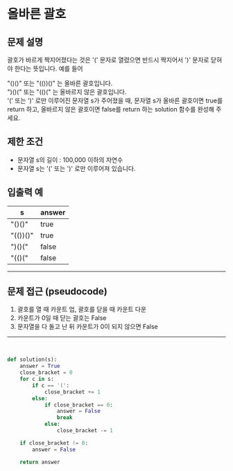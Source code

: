 # 올바른 괄호

## 문제 설명

괄호가 바르게 짝지어졌다는 것은 '(' 문자로 열렸으면 반드시 짝지어서 ')' 문자로 닫혀야 한다는 뜻입니다. 예를 들어<br>

"()()" 또는 "(())()" 는 올바른 괄호입니다.<br>
")()(" 또는 "(()(" 는 올바르지 않은 괄호입니다.<br>
'(' 또는 ')' 로만 이루어진 문자열 s가 주어졌을 때, 문자열 s가 올바른 괄호이면 true를 return 하고, 올바르지 않은 괄호이면 false를 return 하는 solution 함수를 완성해 주세요.

## 제한 조건

- 문자열 s의 길이 : 100,000 이하의 자연수
- 문자열 s는 '(' 또는 ')' 로만 이루어져 있습니다.

## 입출력 예

|s|answer|
|---|---|
|"()()"|true|
|"(())()"|true|
|")()("|false|
|"(()("|false|

---

## 문제 접근 (pseudocode)
1. 괄호를 열 때 카운트 업, 괄호를 닫을 때 카운트 다운
2. 카운트가 0일 때 닫는 괄호는 False
3. 문자열을 다 돌고 난 뒤 카운트가 0이 되지 않으면 False

---

<br>

```python
def solution(s):
    answer = True
    close_bracket = 0
    for c in s:
        if c == '(':
            close_bracket += 1
        else:
            if close_bracket == 0:
                answer = False
                break
            else:
                close_bracket -= 1

    if close_bracket != 0:
        answer = False

    return answer
```
